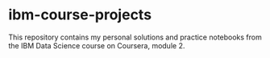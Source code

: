 # ibm-course-projects
This repository contains my personal solutions and practice notebooks from the IBM Data Science course on Coursera, module 2.
